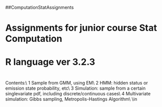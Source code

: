 ##ComputationStatAssignments
# 
# Assignments for junior course Stat Computation
# R language ver 3.2.3
# 
Contents:\\
1 Sample from GMM, using EM\\
2 HMM: hidden status or emission state probability, etc\\
3 Simulation: sample from a certain singlevariate pdf, including discrete/continuous cases\\
4 Multivariate simulation: Gibbs sampling, Metropolis-Hastings Algorithm\\
\in
